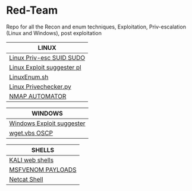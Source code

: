 # Red-Team
Repo for all the Recon and enum techniques, Exploitation, Priv-escalation (Linux and Windows), post exploitation

| LINUX |
|-------|
|[Linux Priv-esc SUID SUDO](Linux-binary-priv-esc.md)  |
|[Linux Exploit suggester pl](Linux-exploit-suggester.pl)|
|[LinuxEnum.sh](LinuxEnum.sh) |
|[Linux Privechecker.py](LinuxPrivChecker.py)|
|[NMAP AUTOMATOR](NmapAutomator.sh)

 | WINDOWS | 
 |----------|
 | [Windows Exploit suggester](Windows-exploit-suggester.py) |
 | [wget.vbs OSCP](Filedownload.vbs) |
 
 | SHELLS |
 |--------|
 |[KALI web shells](https://github.com/Rayferrufino/Red-Team/tree/master/Kali%20web%20shells) |
 |[MSFVENOM PAYLOADS](Msfvenom-PAYLOADS.md)|
 |[Netcat Shell](Netcat-shells.md)|
